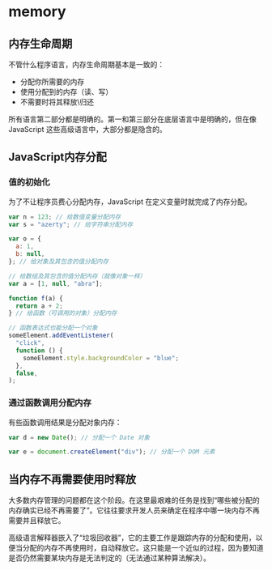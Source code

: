 # memory
## 内存生命周期
不管什么程序语言，内存生命周期基本是一致的：
- 分配你所需要的内存
- 使用分配到的内存（读、写）
- 不需要时将其释放\归还

所有语言第二部分都是明确的。第一和第三部分在底层语言中是明确的，但在像 JavaScript 这些高级语言中，大部分都是隐含的。

## JavaScript内存分配
### 值的初始化
为了不让程序员费心分配内存，JavaScript 在定义变量时就完成了内存分配。
```js
var n = 123; // 给数值变量分配内存
var s = "azerty"; // 给字符串分配内存

var o = {
  a: 1,
  b: null,
}; // 给对象及其包含的值分配内存

// 给数组及其包含的值分配内存（就像对象一样）
var a = [1, null, "abra"];

function f(a) {
  return a + 2;
} // 给函数（可调用的对象）分配内存

// 函数表达式也能分配一个对象
someElement.addEventListener(
  "click",
  function () {
    someElement.style.backgroundColor = "blue";
  },
  false,
);
```
### 通过函数调用分配内存
有些函数调用结果是分配对象内存：
```js
var d = new Date(); // 分配一个 Date 对象

var e = document.createElement("div"); // 分配一个 DOM 元素
```

## 当内存不再需要使用时释放
大多数内存管理的问题都在这个阶段。在这里最艰难的任务是找到“哪些被分配的内存确实已经不再需要了”。它往往要求开发人员来确定在程序中哪一块内存不再需要并且释放它。

高级语言解释器嵌入了“垃圾回收器”，它的主要工作是跟踪内存的分配和使用，以便当分配的内存不再使用时，自动释放它。这只能是一个近似的过程，因为要知道是否仍然需要某块内存是无法判定的（无法通过某种算法解决）。